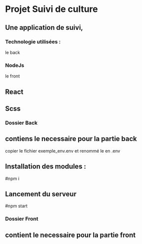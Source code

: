 # Projet Suivi de culture 

## Une application de suivi, 

### Technologie utilisées : 
le back
### NodeJs ###

le front
## React
## Scss


### Dossier Back
## contiens le necessaire pour la partie back
copier le fichier exemple_env.env et renommé le en .env
## Installation des modules :
#npm i 

## Lancement du serveur
#npm start

### Dossier Front
## contient le necessaire pour la partie front
